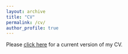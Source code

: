 ```yaml
---
layout: archive
title: "CV"
permalink: /cv/
author_profile: true
---
```


Please [click here](https://www.dropbox.com/scl/fi/vjzkge563vp8ejzy97lm7/Jiannan_CV_July-2024.pdf?rlkey=lctanpgbpmn3jm26lkdu8lflr&st=53ku7t6l&dl=0) for a current version of my CV.

